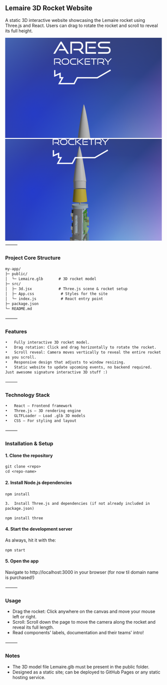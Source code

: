 ## Lemaire 3D Rocket Website

A static 3D interactive website showcasing the Lemaire rocket using Three.js and React. Users can drag to rotate the rocket and scroll to reveal its full height.

![UI-draft1](UI-draft1.png)
![UI-draft1-2](UI-draft1-2.png)
⸻

### Project Core Structure
```
my-app/
├─ public/
│  └─ Lemaire.glb       # 3D rocket model
├─ src/
│  ├─ 3d.jsx            # Three.js scene & rocket setup
│  ├─ App.css            # Styles for the site
│  └─ index.js           # React entry point
├─ package.json
└─ README.md
```

⸻

### Features
	•	Fully interactive 3D rocket model.
	•	Drag rotation: Click and drag horizontally to rotate the rocket.
	•	Scroll reveal: Camera moves vertically to reveal the entire rocket as you scroll.
	•	Responsive design that adjusts to window resizing.
	•	Static website to update upcoming events, no backend required. Just awesome signature interactive 3D stuff :)

⸻

### Technology Stack
	•	React – Frontend framework
	•	Three.js – 3D rendering engine
	•	GLTFLoader – Load .glb 3D models
	•	CSS – For styling and layout

⸻

### Installation & Setup
#### 1.	Clone the repository

```
git clone <repo>
cd <repo-name>
```

#### 2.	Install Node.js dependencies

```npm install```

	3.	Install Three.js and dependencies (if not already included in package.json)

```npm install three```

#### 4.	Start the development server
 As always, hit it with the:

```npm start```

#### 5.	Open the app

Navigate to http://localhost:3000 in your browser (for now til domain name is purchased!)

⸻
### Usage
-	Drag the rocket: Click anywhere on the canvas and move your mouse left or right.
-	Scroll: Scroll down the page to move the camera along the rocket and reveal its full length.
-	Read components' labels, documentation and their teams' intro!

⸻

### Notes
-	The 3D model file Lemaire.glb must be present in the public folder.
-	Designed as a static site; can be deployed to GitHub Pages or any static hosting service.

